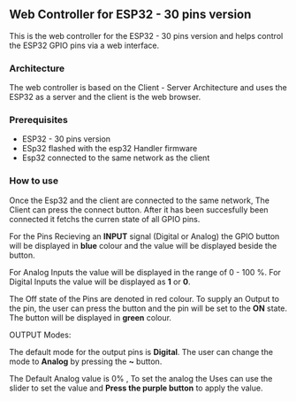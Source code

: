 ## Web Controller for ESP32 - 30 pins version

This is the web controller for the ESP32 - 30 pins version and helps control the ESP32 GPIO pins via a web interface.

### Architecture

The web controller is based on the Client - Server Architecture and uses the ESP32 as a server and the client is the web browser. 

### Prerequisites

- ESP32 - 30 pins version
- ESp32 flashed with the esp32 Handler firmware
- Esp32 connected to the same network as the client

### How to use 

Once the Esp32 and the client are connected to the same network, The Client can press the connect button. After it has been succesfully been connected it fetchs the curren state of all GPIO pins. 

For the Pins Recieving an **INPUT** signal (Digital or Analog) the GPIO button will be displayed in **blue**
colour and the value will be displayed beside the button.

For Analog Inputs the value will be displayed in the range of 0 - 100 %.
For Digital Inputs the value will be displayed as **1** or **0**.

The Off state of the Pins are denoted in red colour. To supply an Output to the pin, the user can press the button and the pin will be set to the **ON** state. The button will be displayed in **green** colour. 

OUTPUT Modes:

The default mode for the output pins is **Digital**. The user can change the mode to **Analog** by pressing the **~** button. 

The Default Analog value is 0% , To set the analog the Uses can use the slider to set the value and **Press the purple button** to apply the value.
